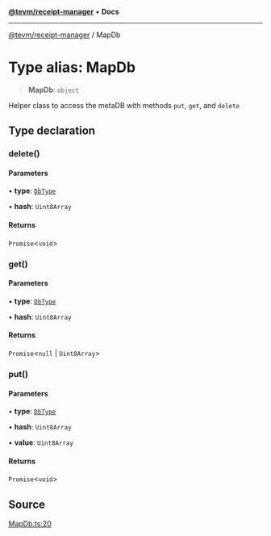 [**@tevm/receipt-manager**](../README.md) • **Docs**

***

[@tevm/receipt-manager](../globals.md) / MapDb

# Type alias: MapDb

> **MapDb**: `object`

Helper class to access the metaDB with methods `put`, `get`, and `delete`

## Type declaration

### delete()

#### Parameters

• **type**: [`DbType`](DbType.md)

• **hash**: `Uint8Array`

#### Returns

`Promise`\<`void`\>

### get()

#### Parameters

• **type**: [`DbType`](DbType.md)

• **hash**: `Uint8Array`

#### Returns

`Promise`\<`null` \| `Uint8Array`\>

### put()

#### Parameters

• **type**: [`DbType`](DbType.md)

• **hash**: `Uint8Array`

• **value**: `Uint8Array`

#### Returns

`Promise`\<`void`\>

## Source

[MapDb.ts:20](https://github.com/evmts/tevm-monorepo/blob/main/packages/receipt-manager/src/MapDb.ts#L20)
